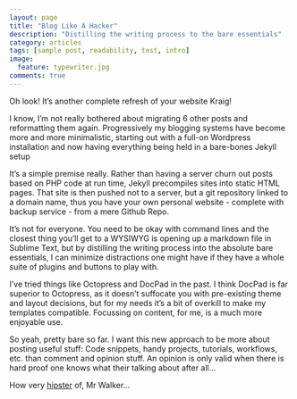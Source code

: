 ```yaml
---
layout: page
title: "Blog Like A Hacker"
description: "Distilling the writing process to the bare essentials"
category: articles
tags: [sample post, readability, test, intro]
image:
  feature: typewriter.jpg
comments: true
---
```


Oh look! It’s another complete refresh of your website Kraig!

I know, I’m not really bothered about migrating 6 other posts and reformatting them again.
Progressively my blogging systems have become more and more minimalistic, starting out with a full-on Wordpress installation and now having everything being held in a bare-bones Jekyll setup

It’s a simple premise really. Rather than having a server churn out posts based on PHP code at run time, Jekyll precompiles sites into static HTML pages. That site is then pushed not to a server, but a git repository linked to a domain name, thus you have your own personal website - complete with backup service - from a mere Github Repo.

It’s not for everyone. You need to be okay with command lines and the closest thing you’ll get to a WYSIWYG is opening up a markdown file in Sublime Text, but by distilling the writing process into the absolute bare essentials, I can minimize distractions one might have if they have a whole suite of plugins and buttons to play with.

I’ve tried things like Octopress and DocPad in the past. I think DocPad is far superior to Octopress, as it doesn’t suffocate you with pre-existing theme and layout decisions, but for my needs it’s a bit of overkill to make my templates compatible. Focussing on content, for me, is a much more enjoyable use.

So yeah, pretty bare so far. I want this new approach to be more about posting useful stuff: Code snippets, handy projects, tutorials, workflows, etc. than comment and opinion stuff. An opinion is only valid when there is hard proof one knows what their talking about after all...

How very [hipster](http://global3.memecdn.com/hipster-cat-is-hipster_o_172785.webp) of, Mr Walker...
